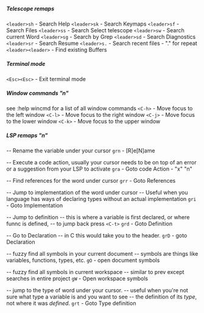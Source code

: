 ##### Telescope remaps
`<leader>sh` - Search Help
`<leader>sk` - Search Keymaps
`<leader>sf` - Search Files
`<leader>ss` - Search Select telescope
`<leader>sw` - Search current Word
`<leader>sg` - Search by Grep
`<leader>sd` - Search Diagnostics
`<leader>sr` - Search Resume
`<leader>s.` - Search recent files - "." for repeat
`<leader><leader>` - Find existing Buffers

##### Terminal mode
`<Esc><Esc>` - Exit terminal mode

##### Window commands "n"
see :help wincmd for a list of all window commands
`<C-h>` - Move focus to the left window
`<C-l>` - Move focus to the right window
`<C-j>` - Move focus to the lower window
`<C-k>` - Move focus to the upper window

##### LSP remaps "n" 
-- Rename the variable under your cursor
`grn` - [R]e[N]ame

-- Execute a code action, usually your cursor needs to be on top of an error or a suggestion from your LSP to activate
`gra` - Goto code Action - "x" "n"

-- Find references for the word under cursor
`grr` - Goto References

-- Jump to implementation of the word under cursor
-- Useful when you language has ways of declaring types without an actual implementation
`gri` - Goto Implementation

-- Jump to definition
-- this is where a variable is first declared, or where funnc is defined, 
-- to jump back press `<C-t>`
`grd` - Goto Definition

-- Go to Declaration
-- in C this would take you to the header.
`grD` - goto Declaration

-- fuzzy find all symbols in your current document
-- symbols are things like variables, functions, types, etc.
`gO` - open document symbols

-- fuzzy find all symbols in current workspace
-- similar to prev except searches in entire project
`gW` - Open workspace symbols

-- jump to the type of word under your cursor. 
-- useful when you're not sure what type a variable is and you want to see
-- the definition of its *type*, not where it was *defined*. 
`grt` - Goto Type definition


